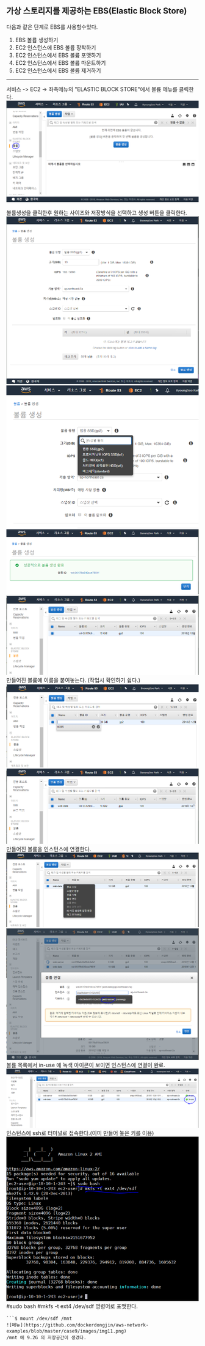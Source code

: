 **가상 스토리지를 제공하는 EBS(Elastic Block Store)** 
-----

다음과 같은 단계로 EBS를 사용할수있다.


1. EBS 볼륨 생성하기
2. EC2 인스턴스에 EBS 볼륨 장착하기
3. EC2 인스턴스에서 EBS 볼륨 포맷하기
4. EC2 인스턴스에서 EBS 볼륨 마운트하기
5. EC2 인스턴스에서 EBS 볼륨 제거하기


-----
서비스 -> EC2 -> 좌측메뉴의 "ELASTIC BLOCK STORE"에서 볼륨 메뉴를 클릭한다.
![메뉴](https://github.com/dockerdongjin/aws-network-examples/blob/master/case9/images/img00.png)

볼륨생성을 클릭한후 원하는 사이즈와 저장방식을 선택하고 생성 버튼을 클릭한다.
![메뉴](https://github.com/dockerdongjin/aws-network-examples/blob/master/case9/images/img01.png)
![메뉴](https://github.com/dockerdongjin/aws-network-examples/blob/master/case9/images/img02.png)
![메뉴](https://github.com/dockerdongjin/aws-network-examples/blob/master/case9/images/img03.png)
![메뉴](https://github.com/dockerdongjin/aws-network-examples/blob/master/case9/images/img04.png)
만들어진 볼륨에 이름을 붙여놓는다. (작업시 확인하기 쉽다.)
![메뉴](https://github.com/dockerdongjin/aws-network-examples/blob/master/case9/images/img05.png)
![메뉴](https://github.com/dockerdongjin/aws-network-examples/blob/master/case9/images/img06.png)
만들어진 볼륨을 인스턴스에 연결한다.
![메뉴](https://github.com/dockerdongjin/aws-network-examples/blob/master/case9/images/img07.png)
![메뉴](https://github.com/dockerdongjin/aws-network-examples/blob/master/case9/images/img08.png)
볼륨 목록에서 in-use 에 녹색 아이콘이 보이면 인스턴스에 연결이 완료.
![메뉴](https://github.com/dockerdongjin/aws-network-examples/blob/master/case9/images/img09.png)
인스턴스에 ssh로 터미널로 접속한다.(이미 만들어 놓은 키를 이용)
![메뉴](https://github.com/dockerdongjin/aws-network-examples/blob/master/case9/images/img10.png)
#sudo bash
#mkfs -t ext4 /dev/sdf
명령어로 포맷한다.

```$ ls /dev/sdf -al
```$ mount /dev/sdf /mnt
![메뉴](https://github.com/dockerdongjin/aws-network-examples/blob/master/case9/images/img11.png)
/mnt 에 9.2G 의 저장공간이 생겼다.
